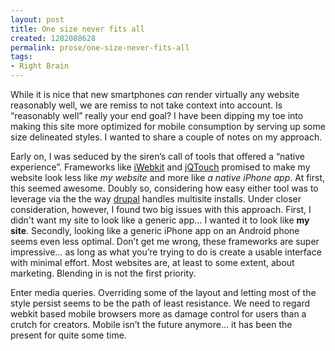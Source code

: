```yaml
---
layout: post
title: One size never fits all
created: 1282088628
permalink: prose/one-size-never-fits-all
tags:
- Right Brain
---
```

While it is nice that new smartphones <em>can</em> render virtually any website reasonably well, we are remiss to not take context into account. Is &ldquo;reasonably well&rdquo; really your end goal? I have been dipping my toe into making this site more optimized for mobile consumption by serving up some size delineated styles. I wanted to share a couple of notes on my approach.

Early on, I was seduced by the siren&rsquo;s call of tools that offered a &ldquo;native experience&rdquo;. Frameworks like <a href="http://iwebkit.net">iWebkit</a> and <a href="http://jqtouch.com">jQTouch</a> promised to make my website look less like <em>my website</em> and more like <em>a native iPhone app</em>. At first, this seemed awesome. Doubly so, considering how easy either tool was to leverage via the the way <a href="http://drupal.org">drupal</a> handles multisite installs. Under closer consideration, however, I found two big issues with this approach. First, I didn't want my site to look like a generic app&hellip; I wanted it to look like <strong>my site</strong>. Secondly, looking like a generic iPhone app on an Android phone seems even less optimal. Don&rsquo;t get me wrong, these frameworks are super impressive&hellip; as long as what you&rsquo;re trying to do is create a usable interface with minimal effort. Most websites are, at least to some extent, about marketing. Blending in is not the first priority.

Enter media queries. Overriding some of the layout and letting most of the style persist seems to be the path of least resistance. We need to regard webkit based mobile browsers more as damage control for users than a crutch for creators. Mobile isn&rsquo;t the future anymore&hellip; it has been the present for quite some time.
